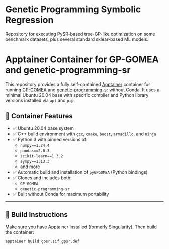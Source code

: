 # Genetic Programming Symbolic Regression

Repository for executing PySR-based tree-GP-like optimization on some benchmark datasets, plus several standard sklear-based ML models.

# Apptainer Container for GP-GOMEA and genetic-programming-sr

This repository provides a fully self-contained [Apptainer](https://apptainer.org) container for running [GP-GOMEA](https://github.com/lurovi/GP-GOMEA) and [genetic-programming-sr](https://github.com/lurovi/genetic-programming-sr) without Conda. It uses a minimal Ubuntu 20.04 base with specific compiler and Python library versions installed via `apt` and `pip`.

## 🔧 Container Features

- ✅ Ubuntu 20.04 base system
- ✅ C++ build environment with `gcc`, `cmake`, `boost`, `armadillo`, and `ninja`
- ✅ Python 3 with pinned versions of:
  - `numpy==1.24.4`
  - `pandas==2.0.3`
  - `scikit-learn==1.3.2`
  - `sympy==1.13.3`
  - and more
- ✅ Automatic build and installation of `pyGPGOMEA` (Python bindings)
- ✅ Clones and includes both:
  - `GP-GOMEA`
  - `genetic-programming-sr`
- ✅ Built without Conda for maximum portability

---

## 🚀 Build Instructions

Make sure you have Apptainer installed (formerly Singularity). Then build the container:

```bash
apptainer build gpsr.sif gpsr.def
